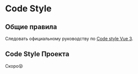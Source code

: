 <style lang="scss">
@tailwind utilities;

.tw-text-primary {
  color: var(--vp-c-accent, #299764);
}

.tw-bg-primary {
  color: var(--vp-c-accent, #299764);
}

.tags {
  flex-wrap: wrap;
}

.tag {
  padding: 5px 10px;
  border: 1px solid #19B58F;
  white-space: nowrap;
}
</style>

# Code Style

## Общие правила

Следовать официальному руководству по [Code style Vue 3](https://ru.vuejs.org/style-guide/).

## Code Style Проекта

Скоро😝